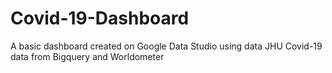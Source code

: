 # Covid-19-Dashboard
A basic dashboard created on Google Data Studio using data JHU Covid-19 data from Bigquery and Worldometer

